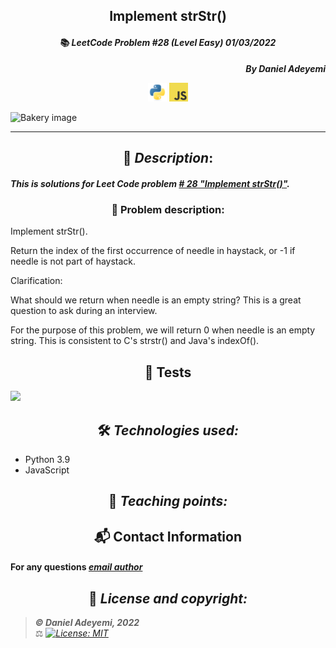 ## <div align="center">Implement strStr()</div>

#### <div align="center">📚 _LeetCode Problem #28 (**Level Easy**) 01/03/2022_ </div>

**_<p align="right">By Daniel Adeyemi_**</p>

<p align="center">

<img src="https://raw.githubusercontent.com/devicons/devicon/master/icons/python/python-original.svg" alt="python" width="30"/>
<img alt="JavaScript" width="30px" src="https://raw.githubusercontent.com/github/explore/80688e429a7d4ef2fca1e82350fe8e3517d3494d/topics/javascript/javascript.png" />
</p>

<div><img src="https://st2.depositphotos.com/1001201/5314/i/950/depositphotos_53145427-stock-photo-problem-and-confusion-of-businessman.jpg" alt="Bakery image" width="50%" display="block" margin-left="auto" margin-right="auto"/></div>

---

<a name="description"></a>

## <div align="center"> 🚩 _Description_:</div>

##### **_This is solutions for Leet Code problem [# 28 "Implement strStr()"](https://leetcode.com/problems/implement-strstr/)._**

### <div align="center"> 🤔 Problem description:

Implement strStr().

Return the index of the first occurrence of needle in haystack, or -1 if needle is not part of haystack.

Clarification:

What should we return when needle is an empty string? This is a great question to ask during an interview.

For the purpose of this problem, we will return 0 when needle is an empty string. This is consistent to C's strstr() and Java's indexOf().

## <div align="center"> 🚥 Tests

<img src="assets/1.png" width=50% display="block" margin-left="auto" margin-right="auto"/>

## <div align="center"> 🛠️ _Technologies used:_

- Python 3.9
- JavaScript

## <div align="center"> 🌟 _Teaching points:_

<a name="contact"></a>

## <div align="center"> 📬 Contact Information

#### For any questions _[email author](mailto:adeyemidany+github@gmail.com?subject=[GitHub])_

<a name="license"></a>

## <div align="center"> 📘 _License and copyright:_

> **_© Daniel Adeyemi, 2022_**  
> ⚖️ _[![License: MIT](https://img.shields.io/badge/License-MIT-yellow.svg)](https://opensource.org/licenses/MIT)_
